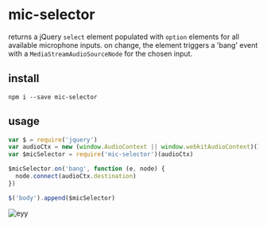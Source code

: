 # mic-selector

returns a jQuery `select` element populated with `option` elements for all available microphone inputs. on change, the element triggers a 'bang' event with a `MediaStreamAudioSourceNode` for the chosen input.

## install

`npm i --save mic-selector`

## usage

```js
var $ = require('jquery')
var audioCtx = new (window.AudioContext || window.webkitAudioContext)()
var $micSelector = require('mic-selector')(audioCtx)

$micSelector.on('bang', function (e, node) {
  node.connect(audioCtx.destination)
})

$('body').append($micSelector)
```

![eyy](http://i.imgur.com/HqHJ2S2.png)
